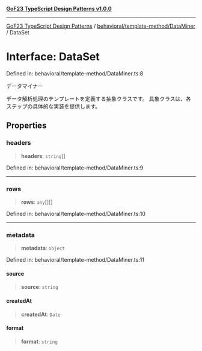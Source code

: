 [**GoF23 TypeScript Design Patterns v1.0.0**](../../../../README.md)

***

[GoF23 TypeScript Design Patterns](../../../../README.md) / [behavioral/template-method/DataMiner](../README.md) / DataSet

# Interface: DataSet

Defined in: behavioral/template-method/DataMiner.ts:8

データマイナー

データ解析処理のテンプレートを定義する抽象クラスです。
具象クラスは、各ステップの具体的な実装を提供します。

## Properties

### headers

> **headers**: `string`[]

Defined in: behavioral/template-method/DataMiner.ts:9

***

### rows

> **rows**: `any`[][]

Defined in: behavioral/template-method/DataMiner.ts:10

***

### metadata

> **metadata**: `object`

Defined in: behavioral/template-method/DataMiner.ts:11

#### source

> **source**: `string`

#### createdAt

> **createdAt**: `Date`

#### format

> **format**: `string`
